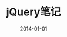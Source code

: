 ---
layout: post
title: jQuery笔记
description: jQuery笔记
categories: ["jQuery"]
tags: [jQuery,笔记]
date: 2014-01-01
---